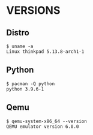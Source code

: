 # VERSIONS

## Distro
```
$ uname -a
Linux thinkpad 5.13.8-arch1-1
```

## Python
```
$ pacman -Q python
python 3.9.6-1
```

## Qemu
```
$ qemu-system-x86_64 --version
QEMU emulator version 6.0.0
```
